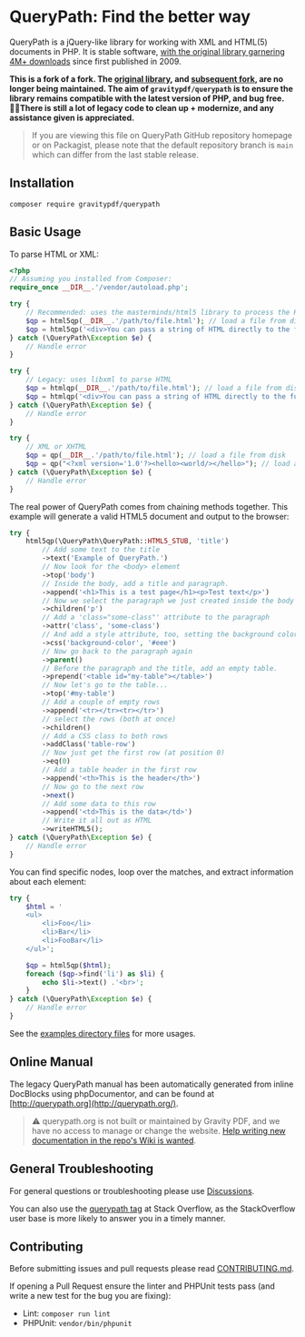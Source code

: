 # QueryPath: Find the better way

QueryPath is a jQuery-like library for working with XML and HTML(5) documents in PHP. It is stable software, [with the original library garnering 4M+ downloads](https://packagist.org/packages/querypath/querypath) since first published in 2009.

**This is a fork of a fork. The [original library](https://github.com/technosophos/querypath), and [subsequent fork](https://github.com/arthurkushman/querypath), are no longer being maintained. The aim of `gravitypdf/querypath` is to ensure the library remains compatible with the latest version of PHP, and bug free. 🧑‍💻There is still a lot of legacy code to clean up + modernize, and any assistance given is appreciated.** 

> If you are viewing this file on QueryPath GitHub repository homepage or on Packagist, please note that the default repository branch is `main` which can differ from the last stable release.

## Installation
``` 
composer require gravitypdf/querypath 
```

## Basic Usage

To parse HTML or XML:

```php
<?php
// Assuming you installed from Composer:
require_once __DIR__.'/vendor/autoload.php';

try {
	// Recommended: uses the masterminds/html5 library to process the HTML
	$qp = html5qp(__DIR__.'/path/to/file.html'); // load a file from disk
	$qp = html5qp('<div>You can pass a string of HTML directly to the function</div>'); // load a string
} catch (\QueryPath\Exception $e) {
	// Handle error
}

try {
	// Legacy: uses libxml to parse HTML
	$qp = htmlqp(__DIR__.'/path/to/file.html'); // load a file from disk
	$qp = htmlqp('<div>You can pass a string of HTML directly to the function</div>'); // load a string
} catch (\QueryPath\Exception $e) {
	// Handle error
}

try {
	// XML or XHTML
	$qp = qp(__DIR__.'/path/to/file.html'); // load a file from disk
	$qp = qp("<?xml version='1.0'?><hello><world/></hello>"); // load a string
} catch (\QueryPath\Exception $e) {
	// Handle error
}
```

The real power of QueryPath comes from chaining methods together. This example will generate a valid HTML5 document and output to the browser:

```php
try {
	html5qp(\QueryPath\QueryPath::HTML5_STUB, 'title')
		// Add some text to the title
		->text('Example of QueryPath.')
		// Now look for the <body> element
		->top('body')
		// Inside the body, add a title and paragraph.
		->append('<h1>This is a test page</h1><p>Test text</p>')
		// Now we select the paragraph we just created inside the body
		->children('p')
		// Add a 'class="some-class"' attribute to the paragraph
		->attr('class', 'some-class')
		// And add a style attribute, too, setting the background color.
		->css('background-color', '#eee')
		// Now go back to the paragraph again
		->parent()
		// Before the paragraph and the title, add an empty table.
		->prepend('<table id="my-table"></table>')
		// Now let's go to the table...
		->top('#my-table')
		// Add a couple of empty rows
		->append('<tr></tr><tr></tr>')
		// select the rows (both at once)
		->children()
		// Add a CSS class to both rows
		->addClass('table-row')
		// Now just get the first row (at position 0)
		->eq(0)
		// Add a table header in the first row
		->append('<th>This is the header</th>')
		// Now go to the next row
		->next()
		// Add some data to this row
		->append('<td>This is the data</td>')
		// Write it all out as HTML
		->writeHTML5();
} catch (\QueryPath\Exception $e) {
	// Handle error
}
```

You can find specific nodes, loop over the matches, and extract information about each element:

```php
try {
	$html = '
    <ul>
        <li>Foo</li>
        <li>Bar</li>
        <li>FooBar</li>
    </ul>';

	$qp = html5qp($html);
	foreach ($qp->find('li') as $li) {
		echo $li->text() .'<br>';
	}
} catch (\QueryPath\Exception $e) {
	// Handle error
}
```

See the [examples directory files](https://github.com/GravityPDF/querypath/tree/main/examples) for more usages.

## Online Manual

The legacy QueryPath manual has been automatically generated from inline DocBlocks using phpDocumentor, and can be found at [http://querypath.org](http://querypath.org/).

> ⚠️ querypath.org is not built or maintained by Gravity PDF, and we have no access to manage or change the website. [Help writing new documentation in the repo's Wiki is wanted](https://github.com/GravityPDF/querypath/wiki).

## General Troubleshooting

For general questions or troubleshooting please use [Discussions](https://github.com/gravitypdf/querypath/discussions).

You can also use the [querypath tag](https://stackoverflow.com/questions/tagged/querypath) at Stack Overflow, as the StackOverflow user base is more likely to answer you in a timely manner.

## Contributing

Before submitting issues and pull requests please read [CONTRIBUTING.md](https://github.com/gravitypdf/querypath/blob/main/.github/CONTRIBUTING.md).

If opening a Pull Request ensure the linter and PHPUnit tests pass (and write a new test for the bug you are fixing):

* Lint: `composer run lint`
* PHPUnit: `vendor/bin/phpunit`
